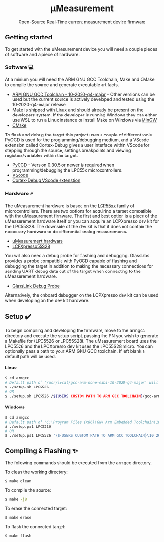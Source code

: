 <p align="center">
  <h1 align="center">µMeasurement</h1>
  <p align="center">
    Open-Source Real-Time current measurement device firmware
  </p>
</p>

## Getting started
To get started with the uMeasurement device you will need a couple pieces of software and a piece of hardware.

### Software 💻
At a minium you will need the ARM GNU GCC Toolchain, Make and CMake to compile the source and generate executable artifacts.
-   [ARM GNU GCC Toolchain - 10-2020-q4-major](https://developer.arm.com/tools-and-software/open-source-software/developer-tools/gnu-toolchain/gnu-rm/downloads) - Other versions can be used but the current source is actively developed and tested using the 10-2020-q4-major release
-   Make is shipped with Linux and should already be present on the developers system. If the developer is running Windows they can either use WSL to run a Linux instance or install Make on Windows via [MinGW](https://sourceforge.net/projects/mingw/)
-   [CMake](https://cmake.org/download/)

To flash and debug the target this project uses a couple of different tools. PyOCD is used for the programming/debugging medium, and a VScode extension called Cortex-Debug gives a user interface within VScode for stepping through the source, settings breakpoints and viewing registers/variables within the target.
-   [PyOCD](https://github.com/pyocd/pyOCD#installing) - Version 0.30.5 or newer is required when programming/debugging the LPC55x microcontrollers.
-   [VScode](https://code.visualstudio.com/)
-   [Cortex-Debug VScode extenstion](https://marketplace.visualstudio.com/items?itemName=marus25.cortex-debug)

### Hardware ⚡
The uMeasurement hardware is based on the [LCP55xx](https://www.nxp.com/part/LPC5526JBD64#/) family of microcontrollers. There are two options for acquiring a target compatible with the uMeasurement firmware. The first and best option is a piece of the uMeasurement hardware itself or you can acquire an LCPXpresso dev kit for the LPC55S28. The downside of the dev kit is that it does not contain the necessary hardware to do differential analog measurements.
- [uMeasurement hardware](https://github.com/glassboard-dev/gl-umeasurement-hardware)
- [LCPXpresso55S28](https://www.nxp.com/design/software/development-software/lpcxpresso55s28-development-board:LPC55S28-EVK)

You will also need a debug probe for flashing and debugging. Glasslabs provides a probe compatible with PyOCD capable of flashing and debugging the target in addition to making the necessary connections for sending UART debug data out of the target when connecting to the uMeasurement hardware.
- [GlassLink Debug Probe](https://github.com/glassboard-dev/gl-glass-link-hardware)

Alternatively, the onboard debugger on the LCPXpresso dev kit can be used when developing on the dev kit hardware.

## Setup ✔️
To begin compiling and developing the firmware, move to the armgcc directory and execute the setup script, passing the PN you wish to generate a Makefile for (LPC5526 or LPC55S28). The uMeasurement board uses the LPC5526 and the LPCXpresso dev kit uses the LPC55S28 micro. You can optionally pass a path to your ARM GNU GCC toolchain. If left blank a default path will be used.
#### Linux
```bash
$ cd armgcc
# Default path of '/usr/local/gcc-arm-none-eabi-10-2020-q4-major' will be used.
$ ./setup.sh LPC5526
# OR
$ ./setup.sh LPC5526 /${USERS CUSTOM PATH TO ARM GCC TOOLCHAIN}/gcc-arm-none-eabi-10-2020-q4-major
```

#### Windows
```bash
$ cd armgcc
# Default path of 'C:\Program Files (x86)\GNU Arm Embedded Toolchain\10 2020-q4-major' will be used.
$ ./setup.ps1 LPC5526
# OR
$ ./setup.ps1 LPC5526 '\${USERS CUSTOM PATH TO ARM GCC TOOLCHAIN}\10 2020-q4-major'
```

## Compiling & Flashing ✨
The following commands should be executed from the armgcc directory.

To clean the working directory:
```bash
$ make clean
```

To compile the source:
```bash
$ make -j8
```

To erase the connected target:
```bash
$ make erase
```

To flash the connected target:
```bash
$ make flash
```